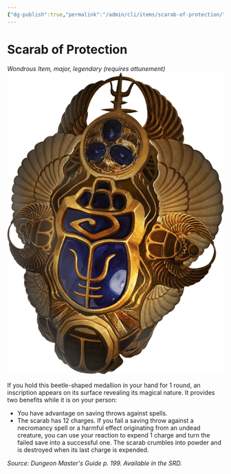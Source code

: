 ```yaml
---
{"dg-publish":true,"permalink":"/admin/cli/items/scarab-of-protection/","tags":["compendium/src/5e/dmg","item/attunement/required","item/rarity/legendary","item/tier/major","item/wondrous"],"updated":"2025-01-11T15:32:20.038+00:00"}
---
```


# Scarab of Protection
*Wondrous Item, major, legendary (requires attunement)*  
![](https://raw.githubusercontent.com/5etools-mirror-2/5etools-img/main/items/DMG/Scarab%20of%20Protection.webp#right)  


If you hold this beetle-shaped medallion in your hand for 1 round, an inscription appears on its surface revealing its magical nature. It provides two benefits while it is on your person:

- You have advantage on saving throws against spells.  
- The scarab has 12 charges. If you fail a saving throw against a necromancy spell or a harmful effect originating from an undead creature, you can use your reaction to expend 1 charge and turn the failed save into a successful one. The scarab crumbles into powder and is destroyed when its last charge is expended.  

*Source: Dungeon Master's Guide p. 199. Available in the SRD.*